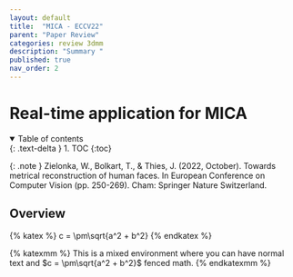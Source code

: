 ```yaml
---
layout: default
title:  "MICA - ECCV22"
parent: "Paper Review"
categories: review 3dmm
description: "Summary "
published: true
nav_order: 2
---
```

# Real-time application for MICA

<details open markdown="block">
  <summary>
    Table of contents
  </summary>
  {: .text-delta }
1. TOC
{:toc}
</details>

{: .note }
Zielonka, W., Bolkart, T., & Thies, J. (2022, October). Towards metrical reconstruction of human faces. In European Conference on Computer Vision (pp. 250-269). Cham: Springer Nature Switzerland.

## Overview

{% katex %}
c = \pm\sqrt{a^2 + b^2}
{% endkatex %}

{% katexmm %}
This is a mixed environment where you can have normal text and $c = \pm\sqrt{a^2 + b^2}$ fenced math.
{% endkatexmm %}
